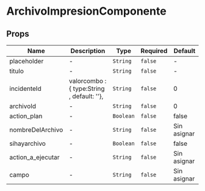 # ArchivoImpresionComponente

## Props

<!-- @vuese:ArchivoImpresionComponente:props:start -->
|Name|Description|Type|Required|Default|
|---|---|---|---|---|
|placeholder|-|`String`|`false`|-|
|titulo|-|`String`|`false`|-|
|incidenteId|valorcombo : { type:String , default: ''},|`String`|`false`|0|
|archivoId|-|`String`|`false`|0|
|action_plan|-|`Boolean`|`false`|false|
|nombreDelArchivo|-|`String`|`false`|Sin asignar|
|sihayarchivo|-|`Boolean`|`false`|false|
|action_a_ejecutar|-|`String`|`false`|Sin asignar|
|campo|-|`String`|`false`|Sin asignar|

<!-- @vuese:ArchivoImpresionComponente:props:end -->


